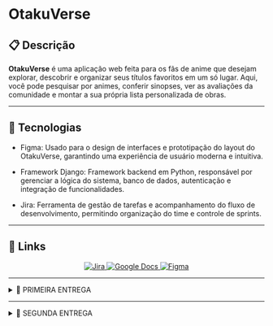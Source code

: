 # OtakuVerse

## 📋 Descrição

**OtakuVerse** é uma aplicação web feita para os fãs de anime que desejam explorar, descobrir e organizar seus títulos favoritos em um só lugar. Aqui, você pode pesquisar por animes, conferir sinopses, ver as avaliações da comunidade e montar a sua própria lista personalizada de obras.

---

## 🤖 Tecnologias

- Figma: Usado para o design de interfaces e prototipação do layout do OtakuVerse, garantindo uma experiência de usuário moderna e intuitiva.

- Framework Django: Framework backend em Python, responsável por gerenciar a lógica do sistema, banco de dados, autenticação e integração de funcionalidades.

- Jira: Ferramenta de gestão de tarefas e acompanhamento do fluxo de desenvolvimento, permitindo organização do time e controle de sprints.

---

## 🔗 Links

<div align="center">
    <a href="https://otakuverse.atlassian.net/jira/software/projects/OT/boards/1">
        <img src="https://img.shields.io/badge/Jira-0052CC?style=for-the-badge&logo=Jira&logoColor=white" alt="Jira">
    </a>
    <a href="https://docs.google.com/document/d/1Y8RcR2egMJ4rOE_O9AO1JHqaPqj51M2uxXOSbzNYWv0/edit?usp=sharing">
        <img src="https://img.shields.io/badge/Google%20Docs-4285F4?style=for-the-badge&logo=Google-Docs&logoColor=white" alt="Google Docs">
    </a>
    <a href="https://www.figma.com/design/6Q4DkRQeQO5bq2jOZrwhfO/OtakuVerse?t=B29iLpEUN9gL3O8G-1">
        <img src="https://img.shields.io/badge/Figma-4B0082?style=for-the-badge&logo=Figma&logoColor=white" alt="Figma">
    </a>
</div>

---

<details>
<summary>🚀 PRIMEIRA ENTREGA</summary>
Esta primeira focará na base do sistema, com o layout e as funcionalidades básicas sendo prototipadas e também uma introdução a prática SCRUM.

Criamos um prototipo de baixa fidelidade no [figma](https://www.figma.com/design/6Q4DkRQeQO5bq2jOZrwhfO/OtakuVerse?t=B29iLpEUN9gL3O8G-1) das histórias de usuário que colocamos em nosso sprint do jira, também criamos um [docs](https://docs.google.com/document/d/1Y8RcR2egMJ4rOE_O9AO1JHqaPqj51M2uxXOSbzNYWv0/edit?usp=sharing) para apresentar melhor as histórias com cenários de validação usando BDD.

Também foi feito um screencast apresentando nosso protótipo que está disponível no youtube através deste [link](https://youtu.be/sO74KHClKPc).

Nosso figma contem as telas de login, cadastro, listas, busca, ranking, detalhes e avaliação:
![figma](img/figmaprint.png)

O jira com nosso backlog e primeira sprint:
![backlog](img/sprintbacklog1.png)

Nosso board:
![board](img/boardprint.png)
</details>

---

<details>
<summary>🚀 SEGUNDA ENTREGA</summary>

Nessa entrega começamos a implementação real do projeto, escolhendo 3 histórias de usuário para darmos deploy.


## Histórias implementadas:

### 1. Eu como usuário gostaria de pesquisar animes.

#### Cenário 1: Usuário pesquisa um anime existente
- Dado que estou logado no sistema e estou na página de pesquisa;
- Quando eu digito o nome de um anime existente e clico em pesquisar;
- Então devo ver uma lista de títulos com o nome que pesquisei.

#### Cenário 2: Pesquisa sem resultados
- Dado que estou logado no sistema e estou na página de pesquisa;
- Quando eu digito um nome de um anime inexistente e clico em pesquisar;
- Então devo ver uma mensagem indicando que nenhum resultado foi encontrado.

#### Cenário 3: Usuário pesquisa um anime com parte do título
- Dado que estou logado no sistema e estou na página de pesquisa;
- Quando eu digito uma parte do título de um anime e clico em pesquisar;
- Então devo ver uma lista de animes cujo título contenha a parte do título que pesquisei.


    #### Pesquisa com resultados:

    ![Resultados](img/pesquisacomresultados.png)

    #### Pesquisa sem resultados:

    ![SemResultados](img/pesquisasemresultados.png)

    #### Pesquisa parcial:

    ![Parcial](img/partetitulo.png)

### 2. Eu, como usuário, quero poder avaliar os animes que assisti.

#### - Cenário 1: Usuário avalia um anime com nota;
- Dado que estou logado no sistema e estou na página de detalhes de um anime que eu assisti;
- Quando eu seleciono uma nota de 1 a 10;
- Então a minha avaliação deve ser registrada e ser exibida em meu perfil;

#### - Cenário 2: Usuário altera sua avaliação;
- Dado que já avaliei um anime;
- Quando eu seleciono uma nova nota;
- Então a nova avaliação deve substituir a antiga e ser exibida corretamente no meu perfil;

#### - Cenário 3: O usuário tenta avaliar um anime que não assistiu;
- Dado que estou logado no sistema e estou na página de detalhes de um anime que eu não comecei;
- Quando tento selecionar uma nota;
- Então o sistema deve mostrar uma mensagem de que não se pode avaliar antes de assistir o anime;

    #### Avaliar sem ter assistido:

    ![naoassistiu](img/naoassistiu.png)

    #### Mostrar nota:

    ![mostrarnota](img/avaliado.png)

    #### Trocar nota:

    ![trocarnota](img/editou.png)

### 3. Eu, como usuário, quero poder salvar animes em listas personalizadas.

#### - Cenário 1: Usuário adiciona ou atualiza um anime em uma lista;
- Dado que estou logado no sistema e estou na página de detalhes de um anime;
- Quando eu seleciono a opção de adicionar a lista e escolho a lista desejada;
- Então o anime deve aparecer na lista desejada e estar associado ao meu perfil e se o anime já estava em outra lista deve ser removido de lá;

#### - Cenário 2: Usuário remove um anime de uma lista;
- Dado que estou logado no sistema e tenho o anime em uma lista;
- Quando eu removo o anime dessa lista;
- Então ele não deve mais aparecer lá;

#### - Cenário 3: Usuário visualiza suas listas;
- Dado que estou logado no sistema;
- Quando eu acesso a área “Minha Lista”;
- Então devo ver as listas “Quero Assistir”, “Assistindo” e “Concluídos”

    #### Adicionar à lista:

    ![adicionar](img/adicionarlista.png)

    #### Página de listas:

    ![Listas](img/listaanimes.png)

    #### Editar ou remover da lista:

    ![RemoverouEditar](img/removereditar.png)

---

## Jira

Atualizamos o Jira com a nova sprint para gerenciar o andamento de nosso projeto e organizar nossas atividades.

### Backlog:

![backlogjira](img/backlogjira2.png)

### Board:

![boardjira](img/boardjira2.png)

## Screencast

Neste screencast apresentamos o OtakuVerse, destacando as funcionalidades de pesquisa de animes, sistema de avaliação e criação de listas personalizadas para organizar o que já foi assistido. Você pode acessa-lo [clicando aqui](https://youtu.be/YGVYSygkDoc).


## Bugtracker

Utilizamos o bug tracker do GitHub para registrar erros encontrados no projeto, acompanhar correções e documentar melhorias realizadas no OtakuVerse.
![bugtracker](img/issues-bugtracker.png)

### Redirecionamento incorreto nas listas:

- Anteriormente, ao adicionar ou acessar um anime, o sistema encaminhava o usuário para a página errada, exibindo sempre o primeiro registro em vez do anime selecionado. Após a correção, o fluxo foi ajustado: agora o redirecionamento leva corretamente para a página do anime escolhido, preservando a navegação esperada.

### Duplicidade de animes no banco:

- Havia um problema em que o código não validava se o anime já estava cadastrado, o que resultava em entradas duplicadas no banco de dados. Essa lógica foi revisada, e atualmente o sistema verifica a existência do anime antes de criar um novo registro, garantindo a integridade das informações.

### Erro após cadastro de usuário:

- Durante os testes, foi identificado que, ao concluir o processo de cadastro, o sistema até registrava corretamente os dados no banco, mas redirecionava o usuário para uma página de erro. Esse comportamento gerava confusão, pois dava a impressão de que o cadastro não havia sido realizado.


## Relatório Pair programing
- Durante o desenvolvimento do OtakuVerse, adotamos a prática de Pair Programming como estratégia para aumentar a colaboração e a qualidade do código. Trabalhando em 		duplas, um integrante assumia o papel de driver, escrevendo o código, enquanto o outro atuava como navigator, revisando e sugerindo melhorias em tempo real. Essa 			dinâmica favoreceu a troca de conhecimento, a rápida detecção de falhas e a integração entre os membros da equipe. Para acessa-lo, [Abra o pdf](docs/pair_programming.pdf).
</details>
